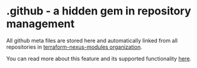 # .github - a hidden gem in repository management

All github meta files are stored here and automatically linked from all repositories in [terraform-nexus-modules organization](https://github.com/terraform-nexus-modules).

You can read more about this feature and its supported functionality [here](https://docs.github.com/en/github/building-a-strong-community/creating-a-default-community-health-file#supported-file-types).
